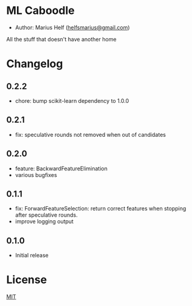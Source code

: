 # ML Caboodle

* Author: Marius Helf 
  ([helfsmarius@gmail.com](mailto:helfsmarius@gmail.com))

All the stuff that doesn't have another home

# Changelog

## 0.2.2
* chore: bump scikit-learn dependency to 1.0.0

## 0.2.1
* fix: speculative rounds not removed when out of candidates

## 0.2.0
* feature: BackwardFeatureElimination
* various bugfixes

## 0.1.1
* fix: ForwardFeatureSelection: return correct features when stopping
  after speculative rounds.
* improve logging output


## 0.1.0

* Initial release

# License

[MIT](https://choosealicense.com/licenses/mit)


